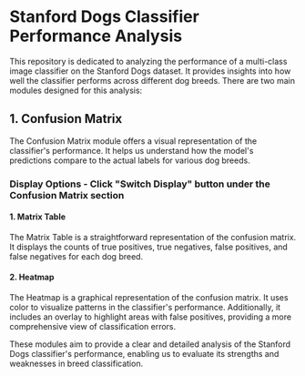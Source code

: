 # Stanford Dogs Classifier Performance Analysis

This repository is dedicated to analyzing the performance of a multi-class image classifier on the Stanford Dogs dataset. It provides insights into how well the classifier performs across different dog breeds. There are two main modules designed for this analysis:

## 1. Confusion Matrix

The Confusion Matrix module offers a visual representation of the classifier's performance. It helps us understand how the model's predictions compare to the actual labels for various dog breeds.

### Display Options - Click "Switch Display" button under the Confusion Matrix section

#### 1. Matrix Table

The Matrix Table is a straightforward representation of the confusion matrix. It displays the counts of true positives, true negatives, false positives, and false negatives for each dog breed.

#### 2. Heatmap

The Heatmap is a graphical representation of the confusion matrix. It uses color to visualize patterns in the classifier's performance. Additionally, it includes an overlay to highlight areas with false positives, providing a more comprehensive view of classification errors.

These modules aim to provide a clear and detailed analysis of the Stanford Dogs classifier's performance, enabling us to evaluate its strengths and weaknesses in breed classification.
